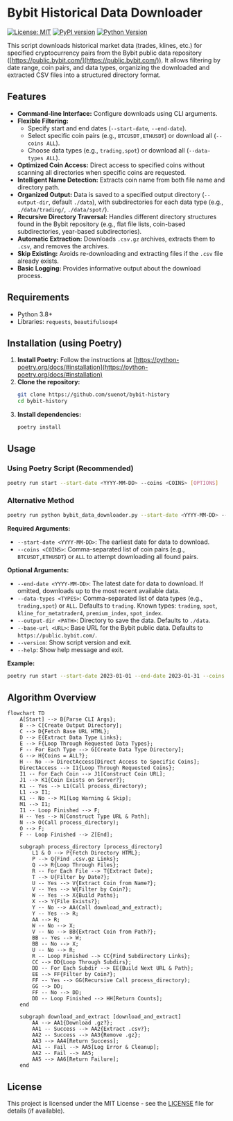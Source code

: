 # Bybit Historical Data Downloader

[![License: MIT](https://img.shields.io/badge/License-MIT-yellow.svg)](https://opensource.org/licenses/MIT)
[![PyPI version](https://badge.fury.io/py/bybit-history.svg)](https://pypi.org/project/bybit-history/)
[![Python Version](https://img.shields.io/pypi/pyversions/bybit-history)](https://pypi.org/project/bybit-history/)

This script downloads historical market data (trades, klines, etc.) for specified cryptocurrency pairs from the Bybit public data repository ([https://public.bybit.com/](https://public.bybit.com/)). It allows filtering by date range, coin pairs, and data types, organizing the downloaded and extracted CSV files into a structured directory format.

## Features

*   **Command-line Interface:** Configure downloads using CLI arguments.
*   **Flexible Filtering:**
    *   Specify start and end dates (`--start-date`, `--end-date`).
    *   Select specific coin pairs (e.g., `BTCUSDT,ETHUSDT`) or download all (`--coins ALL`).
    *   Choose data types (e.g., `trading,spot`) or download all (`--data-types ALL`).
*   **Optimized Coin Access:** Direct access to specified coins without scanning all directories when specific coins are requested.
*   **Intelligent Name Detection:** Extracts coin name from both file name and directory path.
*   **Organized Output:** Data is saved to a specified output directory (`--output-dir`, default `./data`), with subdirectories for each data type (e.g., `./data/trading/`, `./data/spot/`).
*   **Recursive Directory Traversal:** Handles different directory structures found in the Bybit repository (e.g., flat file lists, coin-based subdirectories, year-based subdirectories).
*   **Automatic Extraction:** Downloads `.csv.gz` archives, extracts them to `.csv`, and removes the archives.
*   **Skip Existing:** Avoids re-downloading and extracting files if the `.csv` file already exists.
*   **Basic Logging:** Provides informative output about the download process.

## Requirements

*   Python 3.8+
*   Libraries: `requests`, `beautifulsoup4`

## Installation (using Poetry)

1.  **Install Poetry:** Follow the instructions at [https://python-poetry.org/docs/#installation](https://python-poetry.org/docs/#installation)
2.  **Clone the repository:**
    ```bash
    git clone https://github.com/suenot/bybit-history
    cd bybit-history
    ```
3.  **Install dependencies:**
    ```bash
    poetry install
    ```

## Usage

### Using Poetry Script (Recommended)

```bash
poetry run start --start-date <YYYY-MM-DD> --coins <COINS> [OPTIONS]
```

### Alternative Method

```bash
poetry run python bybit_data_downloader.py --start-date <YYYY-MM-DD> --coins <COINS> [OPTIONS]
```

**Required Arguments:**

*   `--start-date <YYYY-MM-DD>`: The earliest date for data to download.
*   `--coins <COINS>`: Comma-separated list of coin pairs (e.g., `BTCUSDT,ETHUSDT`) or `ALL` to attempt downloading all found pairs.

**Optional Arguments:**

*   `--end-date <YYYY-MM-DD>`: The latest date for data to download. If omitted, downloads up to the most recent available data.
*   `--data-types <TYPES>`: Comma-separated list of data types (e.g., `trading,spot`) or `ALL`. Defaults to `trading`. Known types: `trading`, `spot`, `kline_for_metatrader4`, `premium_index`, `spot_index`.
*   `--output-dir <PATH>`: Directory to save the data. Defaults to `./data`.
*   `--base-url <URL>`: Base URL for the Bybit public data. Defaults to `https://public.bybit.com/`.
*   `--version`: Show script version and exit.
*   `--help`: Show help message and exit.

**Example:**

```bash
poetry run start --start-date 2023-01-01 --end-date 2023-01-31 --coins BTCUSDT,ETHUSDT --data-types trading,spot --output-dir ./bybit_data
```

## Algorithm Overview

```mermaid
flowchart TD
    A[Start] --> B{Parse CLI Args};
    B --> C[Create Output Directory];
    C --> D{Fetch Base URL HTML};
    D --> E{Extract Data Type Links};
    E --> F{Loop Through Requested Data Types};
    F -- For Each Type --> G[Create Data Type Directory];
    G --> H{Coins = ALL?};
    H -- No --> DirectAccess[Direct Access to Specific Coins];
    DirectAccess --> I1{Loop Through Requested Coins};
    I1 -- For Each Coin --> J1[Construct Coin URL];
    J1 --> K1{Coin Exists on Server?};
    K1 -- Yes --> L1(Call process_directory);
    L1 --> I1;
    K1 -- No --> M1[Log Warning & Skip];
    M1 --> I1;
    I1 -- Loop Finished --> F;
    H -- Yes --> N[Construct Type URL & Path];
    N --> O(Call process_directory);
    O --> F;
    F -- Loop Finished --> Z[End];

    subgraph process_directory [process_directory]
        L1 & O --> P{Fetch Directory HTML};
        P --> Q{Find .csv.gz Links};
        Q --> R{Loop Through Files};
        R -- For Each File --> T{Extract Date};
        T --> U{Filter by Date?};
        U -- Yes --> V{Extract Coin from Name?};
        V -- Yes --> W{Filter by Coin?};
        W -- Yes --> X{Build Paths};
        X --> Y{File Exists?};
        Y -- No --> AA(Call download_and_extract);
        Y -- Yes --> R;
        AA --> R;
        W -- No --> X; 
        V -- No --> BB{Extract Coin from Path?};
        BB -- Yes --> W;
        BB -- No --> X;
        U -- No --> R;
        R -- Loop Finished --> CC{Find Subdirectory Links};
        CC --> DD{Loop Through Subdirs};
        DD -- For Each Subdir --> EE{Build Next URL & Path};
        EE --> FF{Filter by Coin?};
        FF -- Yes --> GG(Recursive Call process_directory);
        GG --> DD;
        FF -- No --> DD;
        DD -- Loop Finished --> HH[Return Counts];
    end

    subgraph download_and_extract [download_and_extract]
        AA --> AA1{Download .gz?};
        AA1 -- Success --> AA2{Extract .csv?};
        AA2 -- Success --> AA3{Remove .gz};
        AA3 --> AA4[Return Success];
        AA1 -- Fail --> AA5[Log Error & Cleanup];
        AA2 -- Fail --> AA5;
        AA5 --> AA6[Return Failure];
    end
```

## License

This project is licensed under the MIT License - see the [LICENSE](LICENSE) file for details (if available). 